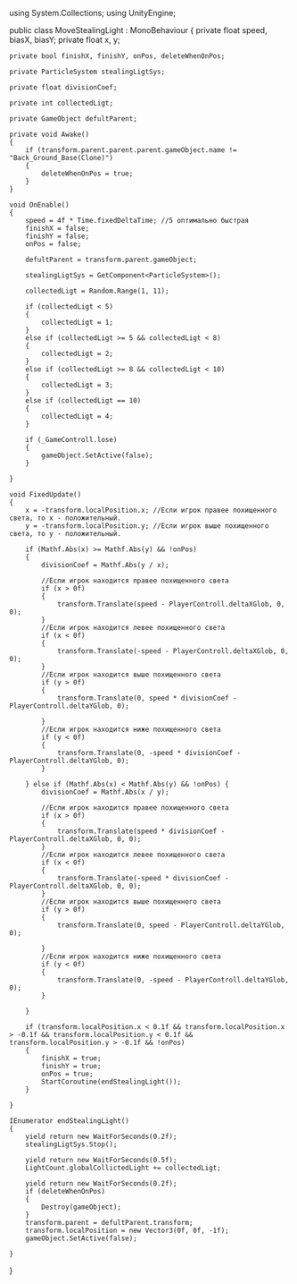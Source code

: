 using System.Collections;
using UnityEngine;

public class MoveStealingLight : MonoBehaviour
{
    private float speed, biasX, biasY;
    private float x, y;

    private bool finishX, finishY, onPos, deleteWhenOnPos;

    private ParticleSystem stealingLigtSys;

    private float divisionCoef;

    private int collectedLigt;

    private GameObject defultParent;

    private void Awake()
    {
        if (transform.parent.parent.parent.gameObject.name != "Back_Ground_Base(Clone)")
        {
            deleteWhenOnPos = true;
        }
    }

    void OnEnable()
    {
        speed = 4f * Time.fixedDeltaTime; //5 оптимально быстрая
        finishX = false;
        finishY = false;
        onPos = false;

        defultParent = transform.parent.gameObject;

        stealingLigtSys = GetComponent<ParticleSystem>();

        collectedLigt = Random.Range(1, 11);

        if (collectedLigt < 5)
        {
            collectedLigt = 1;
        }
        else if (collectedLigt >= 5 && collectedLigt < 8)
        {
            collectedLigt = 2;
        }
        else if (collectedLigt >= 8 && collectedLigt < 10)
        {
            collectedLigt = 3;
        }
        else if (collectedLigt == 10)
        {
            collectedLigt = 4;
        }

        if (_GameControll.lose)
        {
            gameObject.SetActive(false);
        }

    }

    void FixedUpdate()
    {
        x = -transform.localPosition.x; //Если игрок правее похищенного света, то x - положительный.
        y = -transform.localPosition.y; //Если игрок выше похищенного света, то y - положительный.

        if (Mathf.Abs(x) >= Mathf.Abs(y) && !onPos)
        {
            divisionCoef = Mathf.Abs(y / x);

            //Если игрок находится правее похищенного света
            if (x > 0f)
            {
                transform.Translate(speed - PlayerControll.deltaXGlob, 0, 0);
            }
            //Если игрок находится левее похищенного света
            if (x < 0f)
            {
                transform.Translate(-speed - PlayerControll.deltaXGlob, 0, 0);
            }
            //Если игрок находится выше похищенного света
            if (y > 0f)
            {
                transform.Translate(0, speed * divisionCoef - PlayerControll.deltaYGlob, 0);

            }
            //Если игрок находится ниже похищенного света
            if (y < 0f)
            {
                transform.Translate(0, -speed * divisionCoef - PlayerControll.deltaYGlob, 0);
            }

        } else if (Mathf.Abs(x) < Mathf.Abs(y) && !onPos) {
            divisionCoef = Mathf.Abs(x / y);

            //Если игрок находится правее похищенного света
            if (x > 0f)
            {
                transform.Translate(speed * divisionCoef - PlayerControll.deltaXGlob, 0, 0);
            }
            //Если игрок находится левее похищенного света
            if (x < 0f)
            {
                transform.Translate(-speed * divisionCoef - PlayerControll.deltaXGlob, 0, 0);
            }
            //Если игрок находится выше похищенного света
            if (y > 0f)
            {
                transform.Translate(0, speed - PlayerControll.deltaYGlob, 0);

            }
            //Если игрок находится ниже похищенного света
            if (y < 0f)
            {
                transform.Translate(0, -speed - PlayerControll.deltaYGlob, 0);
            }

        }

        if (transform.localPosition.x < 0.1f && transform.localPosition.x > -0.1f && transform.localPosition.y < 0.1f && transform.localPosition.y > -0.1f && !onPos)
        {
            finishX = true;
            finishY = true;
            onPos = true;
            StartCoroutine(endStealingLight());
        }

    }

    IEnumerator endStealingLight()
    {
        yield return new WaitForSeconds(0.2f);
        stealingLigtSys.Stop();
        
        yield return new WaitForSeconds(0.5f);
        LightCount.globalCollictedLight += collectedLigt;
        
        yield return new WaitForSeconds(0.2f);
        if (deleteWhenOnPos)
        {
            Destroy(gameObject);
        }
        transform.parent = defultParent.transform;
        transform.localPosition = new Vector3(0f, 0f, -1f);
        gameObject.SetActive(false);

    }

}
